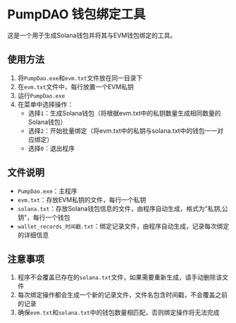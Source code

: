 # PumpDAO 钱包绑定工具

这是一个用于生成Solana钱包并将其与EVM钱包绑定的工具。

## 使用方法

1. 将`PumpDao.exe`和`evm.txt`文件放在同一目录下
2. 在`evm.txt`文件中，每行放置一个EVM私钥
3. 运行`PumpDao.exe`
4. 在菜单中选择操作：
   - 选择`1`：生成Solana钱包（将根据evm.txt中的私钥数量生成相同数量的Solana钱包）
   - 选择`2`：开始批量绑定（将evm.txt中的私钥与solana.txt中的钱包一一对应绑定）
   - 选择`0`：退出程序

## 文件说明

- `PumpDao.exe`：主程序
- `evm.txt`：存放EVM私钥的文件，每行一个私钥
- `solana.txt`：存放Solana钱包信息的文件，由程序自动生成，格式为"私钥,公钥"，每行一个钱包
- `wallet_records_时间戳.txt`：绑定记录文件，由程序自动生成，记录每次绑定的详细信息

## 注意事项

1. 程序不会覆盖已存在的`solana.txt`文件，如果需要重新生成，请手动删除该文件
2. 每次绑定操作都会生成一个新的记录文件，文件名包含时间戳，不会覆盖之前的记录
3. 确保`evm.txt`和`solana.txt`中的钱包数量相匹配，否则绑定操作将无法完成